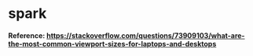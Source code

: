 # spark
#### Reference: https://stackoverflow.com/questions/73909103/what-are-the-most-common-viewport-sizes-for-laptops-and-desktops
